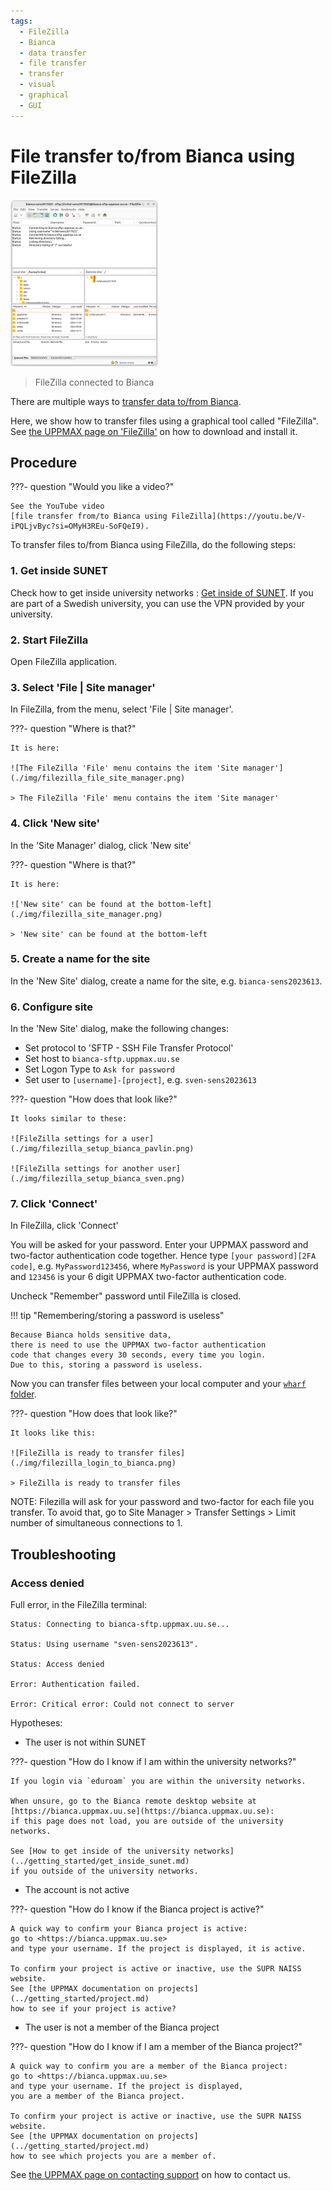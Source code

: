 ```yaml
---
tags:
  - FileZilla
  - Bianca
  - data transfer
  - file transfer
  - transfer
  - visual
  - graphical
  - GUI
---
```


# File transfer to/from Bianca using FileZilla

![FileZilla connected to Bianca](./img/filezilla_login_to_bianca_236_x_266.png)

> FileZilla connected to Bianca

There are multiple ways to [transfer data to/from Bianca](../cluster_guides/transfer_bianca.md).

Here, we show how to transfer files using a graphical tool called "FileZilla".
See [the UPPMAX page on 'FileZilla'](filezilla.md) on how to download and install it.

## Procedure

???- question "Would you like a video?"

    See the YouTube video
    [file transfer from/to Bianca using FileZilla](https://youtu.be/V-iPQLjvByc?si=OMyH3REu-SoFQeI9).

To transfer files to/from Bianca using FileZilla, do the following steps:

### 1. Get inside SUNET

Check how to get inside university networks : [Get inside of SUNET](../getting_started/get_inside_sunet.md). 
If you are part of a Swedish university, you can use the VPN provided by your university.

### 2. Start FileZilla

Open FileZilla application.

### 3. Select 'File | Site manager'

In FileZilla, from the menu, select 'File | Site manager'.

???- question "Where is that?"

    It is here:

    ![The FileZilla 'File' menu contains the item 'Site manager'](./img/filezilla_file_site_manager.png)

    > The FileZilla 'File' menu contains the item 'Site manager'

### 4. Click 'New site'

In the 'Site Manager' dialog, click 'New site'

???- question "Where is that?"

    It is here:

    !['New site' can be found at the bottom-left](./img/filezilla_site_manager.png)

    > 'New site' can be found at the bottom-left

### 5. Create a name for the site

In the 'New Site' dialog, create a name for the site, e.g. `bianca-sens2023613`.

### 6. Configure site

In the 'New Site' dialog, make the following changes:

- Set protocol to 'SFTP - SSH File Transfer Protocol'
- Set host to `bianca-sftp.uppmax.uu.se`
- Set Logon Type to `Ask for password`
- Set user to `[username]-[project]`, e.g. `sven-sens2023613`


???- question "How does that look like?"

    It looks similar to these:

    ![FileZilla settings for a user](./img/filezilla_setup_bianca_pavlin.png)

    ![FileZilla settings for another user](./img/filezilla_setup_bianca_sven.png)

### 7. Click 'Connect'

In FileZilla, click 'Connect'

You will be asked for your password. Enter your UPPMAX password and two-factor authentication code together. Hence
type `[your password][2FA code]`, e.g. `MyPassword123456`, where `MyPassword` is your UPPMAX password and `123456` is your 6 digit UPPMAX two-factor authentication code.

Uncheck "Remember" password until FileZilla is closed.

!!! tip "Remembering/storing a password is useless"

    Because Bianca holds sensitive data,
    there is need to use the UPPMAX two-factor authentication
    code that changes every 30 seconds, every time you login.
    Due to this, storing a password is useless.

Now you can transfer files between your local computer and your [`wharf` folder](../cluster_guides/wharf.md).

???- question "How does that look like?"

    It looks like this:

    ![FileZilla is ready to transfer files](./img/filezilla_login_to_bianca.png)

    > FileZilla is ready to transfer files

NOTE: Filezilla will ask for your password and two-factor for each file you transfer. To avoid that, go to
Site Manager > Transfer Settings > Limit number of simultaneous connections to 1.

## Troubleshooting

### Access denied

Full error, in the FileZilla terminal:

```text
Status: Connecting to bianca-sftp.uppmax.uu.se...

Status: Using username "sven-sens2023613".

Status: Access denied

Error: Authentication failed.

Error: Critical error: Could not connect to server
```

Hypotheses:

- The user is not within SUNET

???- question "How do I know if I am within the university networks?"

    If you login via `eduroam` you are within the university networks.

    When unsure, go to the Bianca remote desktop website at
    [https://bianca.uppmax.uu.se](https://bianca.uppmax.uu.se):
    if this page does not load, you are outside of the university networks.

    See [How to get inside of the university networks](../getting_started/get_inside_sunet.md)
    if you outside of the university networks.

- The account is not active

???- question "How do I know if the Bianca project is active?"

    A quick way to confirm your Bianca project is active:
    go to <https://bianca.uppmax.uu.se>
    and type your username. If the project is displayed, it is active.

    To confirm your project is active or inactive, use the SUPR NAISS website.
    See [the UPPMAX documentation on projects](../getting_started/project.md)
    how to see if your project is active?

- The user is not a member of the Bianca project

???- question "How do I know if I am a member of the Bianca project?"

    A quick way to confirm you are a member of the Bianca project:
    go to <https://bianca.uppmax.uu.se>
    and type your username. If the project is displayed,
    you are a member of the Bianca project.

    To confirm your project is active or inactive, use the SUPR NAISS website.
    See [the UPPMAX documentation on projects](../getting_started/project.md)
    how to see which projects you are a member of.

See [the UPPMAX page on contacting support](../support.md)
on how to contact us.
